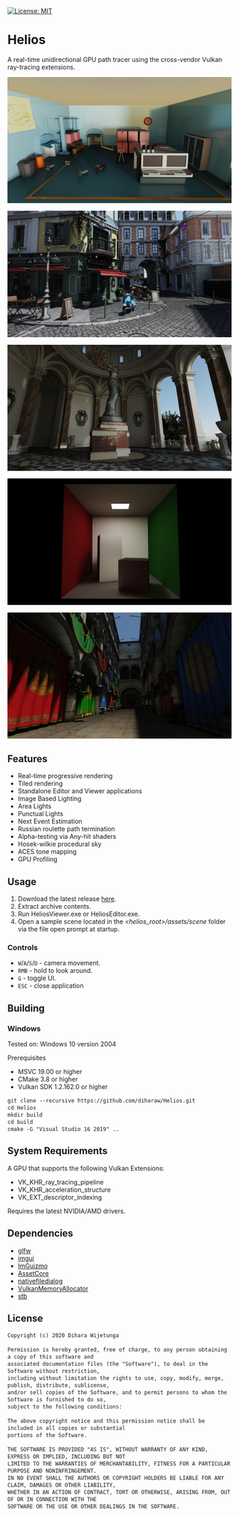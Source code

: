 [![License: MIT](https://img.shields.io/packagist/l/doctrine/orm.svg)](https://opensource.org/licenses/MIT)

# Helios
A real-time unidirectional GPU path tracer using the cross-vendor Vulkan ray-tracing extensions.

![Helios](data/screenshot_1.jpg)

![Helios](data/screenshot_2.jpg)

![Helios](data/screenshot_3.jpg)

![Helios](data/screenshot_4.jpg)

![Helios](data/screenshot_5.jpg)

## Features
* Real-time progressive rendering
* Tiled rendering
* Standalone Editor and Viewer applications
* Image Based Lighting
* Area Lights
* Punctual Lights
* Next Event Estimation
* Russian roulette path termination
* Alpha-testing via Any-hit shaders
* Hosek-wilkie procedural sky
* ACES tone mapping
* GPU Profiling

## Usage

1. Download the latest release [here](https://github.com/diharaw/Helios/releases/download/release_v1.0.0/Helios.1.0.0.zip).
2. Extract archive contents.
3. Run HeliosViewer.exe or HeliosEditor.exe.
4. Open a sample scene located in the *<helios_root>/assets/scene* folder via the file open prompt at startup.

### Controls

* `W`/`A`/`S`/`D` - camera movement.
* `RMB` - hold to look around.
* `G` - toggle UI.
* `ESC` - close application

## Building

### Windows
Tested on: Windows 10 version 2004

Prerequisites
* MSVC 19.00 or higher
* CMake 3.8 or higher
* Vulkan SDK 1.2.162.0 or higher

```
git clone --recursive https://github.com/diharaw/Helios.git
cd Helios
mkdir build
cd build
cmake -G "Visual Studio 16 2019" ..
```
## System Requirements

A GPU that supports the following Vulkan Extensions:

* VK_KHR_ray_tracing_pipeline
* VK_KHR_acceleration_structure
* VK_EXT_descriptor_indexing

Requires the latest NVIDIA/AMD drivers.

## Dependencies
* [glfw](https://github.com/glfw/glfw)
* [imgui](https://github.com/ocornut/imgui)
* [ImGuizmo](https://github.com/CedricGuillemet/ImGuizmo)
* [AssetCore](https://github.com/diharaw/AssetCore) 
* [nativefiledialog](https://github.com/mlabbe/nativefiledialog)
* [VulkanMemoryAllocator](https://github.com/GPUOpen-LibrariesAndSDKs/VulkanMemoryAllocator)
* [stb](https://github.com/nothings/stb)

## License
```
Copyright (c) 2020 Dihara Wijetunga

Permission is hereby granted, free of charge, to any person obtaining a copy of this software and 
associated documentation files (the "Software"), to deal in the Software without restriction, 
including without limitation the rights to use, copy, modify, merge, publish, distribute, sublicense,
and/or sell copies of the Software, and to permit persons to whom the Software is furnished to do so, 
subject to the following conditions:

The above copyright notice and this permission notice shall be included in all copies or substantial
portions of the Software.

THE SOFTWARE IS PROVIDED "AS IS", WITHOUT WARRANTY OF ANY KIND, EXPRESS OR IMPLIED, INCLUDING BUT NOT 
LIMITED TO THE WARRANTIES OF MERCHANTABILITY, FITNESS FOR A PARTICULAR PURPOSE AND NONINFRINGEMENT. 
IN NO EVENT SHALL THE AUTHORS OR COPYRIGHT HOLDERS BE LIABLE FOR ANY CLAIM, DAMAGES OR OTHER LIABILITY,
WHETHER IN AN ACTION OF CONTRACT, TORT OR OTHERWISE, ARISING FROM, OUT OF OR IN CONNECTION WITH THE 
SOFTWARE OR THE USE OR OTHER DEALINGS IN THE SOFTWARE.
```
